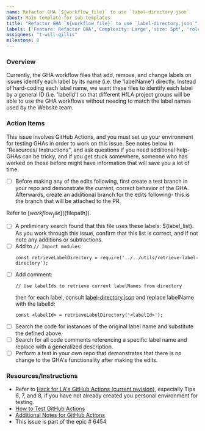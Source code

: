 ```yaml
---
name: Refactor GHA `${workflow_file}` to use `label-directory.json`
about: Main template for sub-templates
title: "Refactor GHA `${workflow_file}` to use `label-directory.json`"
labels: ['Feature: Refactor GHA','Complexity: Large','size: 5pt', 'role: back end/devOps', 'Draft']
assignees: "t-will-gillis"
milestone: 8
---
```


### Overview
Currently, the GHA workflow files that add, remove, and change labels on issues identify each label by its name (i.e. the 'labelName') directly. Instead of hard-coding each label name, we want these files to identify each label by a general ID (i.e. 'labelId') so that different HfLA project groups will be able to use the GHA workflows without needing to match the label names used by the Website team.

### Action Items
This issue involves GitHub Actions, and you must set up your environment for testing GHAs in order to work on this issue. See notes below in "Resources/ Instructions", and ask questions if you need additional help- GHAs can be tricky, and if you get stuck somewhere, someone who has worked on these before might have information that will save you a lot of time.    
- [ ] Before making any of the edits following, first create a test branch in your repo and demonstrate the current, correct behavior of the GHA. Afterwards, create an additional branch for the edits following- this is the branch that will be attached to the PR.

Refer to [${workflow_file}](${filepath}).
- [ ]  A preliminary search found that this file uses these labels: ${label_list}. As you work through this issue, confirm that this list is correct, and if not note any additions or subtractions.
- [ ] Add to `// Import modules`:  
  ```
  const retrieveLabelDirectory = require('../../utils/retrieve-label-directory');
  ```
- [ ] Add comment:
  ```
  // Use labelIds to retrieve current labelNames from directory
  ```
  then for each label, consult [label-directory.json](https://github.com/hackforla/website/blob/gh-pages/github-actions/utils/_data/label-directory.json) and replace labelName with the labelId:
  ```
  const <labelId> = retrieveLabelDirectory('<labelId>');
  ```
- [ ] Search the code for instances of the original label name and substitute the <labelId> defined above.
- [ ] Search for all code comments referencing a specific label name and replace with a generalized description.
- [ ] Perform a test in your own repo that demonstrates that there is no change to the GHA's functionality after making the edits.
### Resources/Instructions
- Refer to [Hack for LA's GitHub Actions (current revision)](https://github.com/hackforla/website/issues/6537#issuecomment-2041147335), especially Tips 6, 7, and 8, if you have not already created you personal environment for testing.
- [How to Test GitHub Actions](https://drive.google.com/drive/u/0/folders/1MPY9CKcfKKN7hpDCG46ARrRzRSM8d8OA)
- [Additional Notes for GitHub Actions](https://docs.google.com/document/d/1frtvr5twBa_3yRGCG0divhlOMW8dPJxT/edit)
- This issue is part of the epic # 6454
